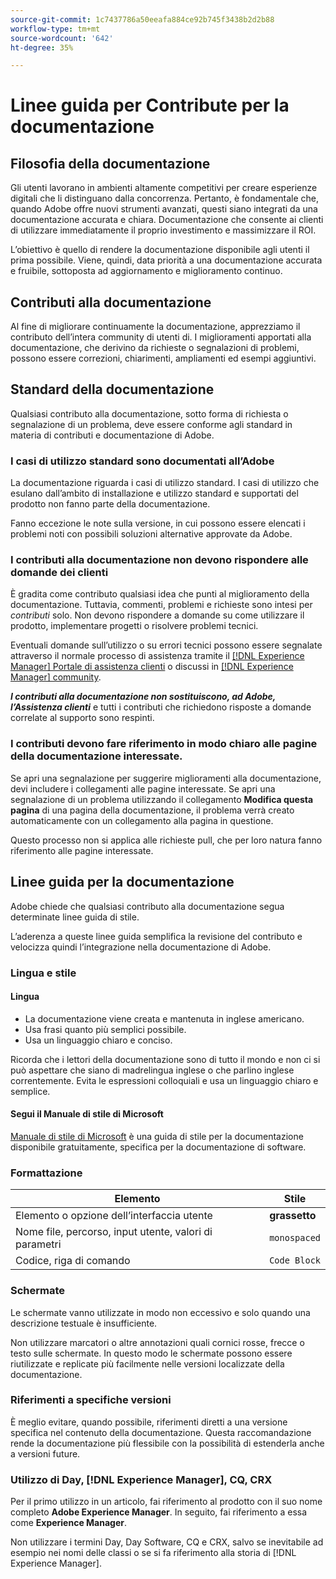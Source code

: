 ```yaml
---
source-git-commit: 1c7437786a50eeafa884ce92b745f3438b2d2b88
workflow-type: tm+mt
source-wordcount: '642'
ht-degree: 35%

---
```

# Linee guida per Contribute per la documentazione

## Filosofia della documentazione

Gli utenti lavorano in ambienti altamente competitivi per creare esperienze digitali che li distinguano dalla concorrenza. Pertanto, è fondamentale che, quando Adobe offre nuovi strumenti avanzati, questi siano integrati da una documentazione accurata e chiara. Documentazione che consente ai clienti di utilizzare immediatamente il proprio investimento e massimizzare il ROI.

L’obiettivo è quello di rendere la documentazione disponibile agli utenti il prima possibile. Viene, quindi, data priorità a una documentazione accurata e fruibile, sottoposta ad aggiornamento e miglioramento continuo.

## Contributi alla documentazione

Al fine di migliorare continuamente la documentazione, apprezziamo il contributo dell’intera community di utenti di. I miglioramenti apportati alla documentazione, che derivino da richieste o segnalazioni di problemi, possono essere correzioni, chiarimenti, ampliamenti ed esempi aggiuntivi.

## Standard della documentazione

Qualsiasi contributo alla documentazione, sotto forma di richiesta o segnalazione di un problema, deve essere conforme agli standard in materia di contributi e documentazione di Adobe.

### I casi di utilizzo standard sono documentati all’Adobe

La documentazione riguarda i casi di utilizzo standard. I casi di utilizzo che esulano dall’ambito di installazione e utilizzo standard e supportati del prodotto non fanno parte della documentazione.

Fanno eccezione le note sulla versione, in cui possono essere elencati i problemi noti con possibili soluzioni alternative approvate da Adobe.

### I contributi alla documentazione non devono rispondere alle domande dei clienti

È gradita come contributo qualsiasi idea che punti al miglioramento della documentazione. Tuttavia, commenti, problemi e richieste sono intesi per *contributi* solo. Non devono rispondere a domande su come utilizzare il prodotto, implementare progetti o risolvere problemi tecnici.

Eventuali domande sull’utilizzo o su errori tecnici possono essere segnalate attraverso il normale processo di assistenza tramite il [[!DNL Experience Manager] Portale di assistenza clienti](https://experienceleague.adobe.com/it?support-solution=Experience+Manager&amp;lang=it#home) o discussi in [[!DNL Experience Manager] community](https://experienceleaguecommunities.adobe.com/t5/adobe-experience-manager/ct-p/adobe-experience-manager-community?lang=it).

***I contributi alla documentazione non sostituiscono, ad Adobe, l’Assistenza clienti*** e tutti i contributi che richiedono risposte a domande correlate al supporto sono respinti.

### I contributi devono fare riferimento in modo chiaro alle pagine della documentazione interessate.

Se apri una segnalazione per suggerire miglioramenti alla documentazione, devi includere i collegamenti alle pagine interessate. Se apri una segnalazione di un problema utilizzando il collegamento **Modifica questa pagina** di una pagina della documentazione, il problema verrà creato automaticamente con un collegamento alla pagina in questione.

Questo processo non si applica alle richieste pull, che per loro natura fanno riferimento alle pagine interessate.

## Linee guida per la documentazione

Adobe chiede che qualsiasi contributo alla documentazione segua determinate linee guida di stile.

L’aderenza a queste linee guida semplifica la revisione del contributo e velocizza quindi l’integrazione nella documentazione di Adobe.

### Lingua e stile

#### Lingua

* La documentazione viene creata e mantenuta in inglese americano.
* Usa frasi quanto più semplici possibile.
* Usa un linguaggio chiaro e conciso.

Ricorda che i lettori della documentazione sono di tutto il mondo e non ci si può aspettare che siano di madrelingua inglese o che parlino inglese correntemente. Evita le espressioni colloquiali e usa un linguaggio chiaro e semplice.

#### Segui il Manuale di stile di Microsoft

[Manuale di stile di Microsoft](https://learn.microsoft.com/it-it/style-guide/welcome/) è una guida di stile per la documentazione disponibile gratuitamente, specifica per la documentazione di software.

### Formattazione

| Elemento | Stile |
| -------------------------------------------- | ---------------- |
| Elemento o opzione dell’interfaccia utente | **grassetto** |
| Nome file, percorso, input utente, valori di parametri | `monospaced` |
| Codice, riga di comando | ```Code Block``` |

### Schermate

Le schermate vanno utilizzate in modo non eccessivo e solo quando una descrizione testuale è insufficiente.

Non utilizzare marcatori o altre annotazioni quali cornici rosse, frecce o testo sulle schermate. In questo modo le schermate possono essere riutilizzate e replicate più facilmente nelle versioni localizzate della documentazione.

### Riferimenti a specifiche versioni

È meglio evitare, quando possibile, riferimenti diretti a una versione specifica nel contenuto della documentazione. Questa raccomandazione rende la documentazione più flessibile con la possibilità di estenderla anche a versioni future.

### Utilizzo di Day, [!DNL Experience Manager], CQ, CRX

Per il primo utilizzo in un articolo, fai riferimento al prodotto con il suo nome completo **Adobe Experience Manager**. In seguito, fai riferimento a essa come **Experience Manager**.

Non utilizzare i termini Day, Day Software, CQ e CRX, salvo se inevitabile ad esempio nei nomi delle classi o se si fa riferimento alla storia di [!DNL Experience Manager].
